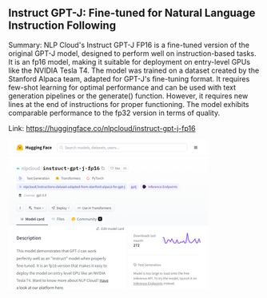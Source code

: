 ## Instruct GPT-J: Fine-tuned for Natural Language Instruction Following
Summary: NLP Cloud's Instruct GPT-J FP16 is a fine-tuned version of the original GPT-J model, designed to perform well on instruction-based tasks. It is an fp16 model, making it suitable for deployment on entry-level GPUs like the NVIDIA Tesla T4. The model was trained on a dataset created by the Stanford Alpaca team, adapted for GPT-J's fine-tuning format. It requires few-shot learning for optimal performance and can be used with text generation pipelines or the generate() function. However, it requires new lines at the end of instructions for proper functioning. The model exhibits comparable performance to the fp32 version in terms of quality.

Link: https://huggingface.co/nlpcloud/instruct-gpt-j-fp16

<img src="/img/b1050dbd-ecab-4dae-9f74-b8acbeed30aa.png" width="400" />
<br/><br/>
